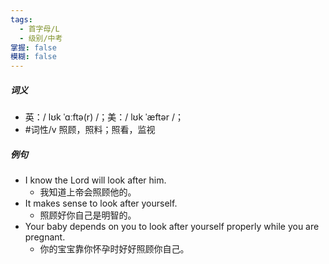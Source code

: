 ```yaml
---
tags:
  - 首字母/L
  - 级别/中考
掌握: false
模糊: false
---
```

##### 词义
- 英：/ lʊk ˈɑːftə(r) /；美：/ lʊk ˈæftər /；
- #词性/v  照顾，照料；照看，监视
##### 例句
- I know the Lord will look after him.
	- 我知道上帝会照顾他的。
- It makes sense to look after yourself.
	- 照顾好你自己是明智的。
- Your baby depends on you to look after yourself properly while you are pregnant.
	- 你的宝宝靠你怀孕时好好照顾你自己。
